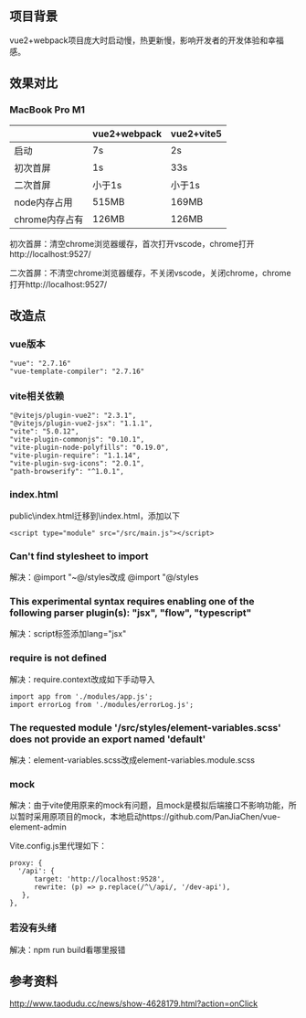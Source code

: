 ## 项目背景

vue2+webpack项目庞大时启动慢，热更新慢，影响开发者的开发体验和幸福感。



## 效果对比

### MacBook Pro M1

|                | vue2+webpack | vue2+vite5 |
| -------------- | ------------ | ---------- |
| 启动           | 7s           | 2s         |
| 初次首屏       | 1s           | 33s        |
| 二次首屏       | 小于1s       | 小于1s     |
| node内存占用   | 515MB        | 169MB      |
| chrome内存占有 | 126MB        | 126MB      |

初次首屏：清空chrome浏览器缓存，首次打开vscode，chrome打开http://localhost:9527/

二次首屏：不清空chrome浏览器缓存，不关闭vscode，关闭chrome，chrome打开http://localhost:9527/



## 改造点

### vue版本

```
"vue": "2.7.16"
"vue-template-compiler": "2.7.16"
```

### vite相关依赖

```
"@vitejs/plugin-vue2": "2.3.1",
"@vitejs/plugin-vue2-jsx": "1.1.1",
"vite": "5.0.12",
"vite-plugin-commonjs": "0.10.1",
"vite-plugin-node-polyfills": "0.19.0",
"vite-plugin-require": "1.1.14",
"vite-plugin-svg-icons": "2.0.1",
"path-browserify": "^1.0.1",
```

### index.html

public\index.html迁移到\index.html，添加以下

```
<script type="module" src="/src/main.js"></script>
```



### Can't find stylesheet to import

解决：@import "~@/styles改成 @import "@/styles



### This experimental syntax requires enabling one of the following parser plugin(s): "jsx", "flow", "typescript"

解决：script标签添加lang="jsx"



### require is not defined

解决：require.context改成如下手动导入

```
import app from './modules/app.js';
import errorLog from './modules/errorLog.js';
```



### The requested module '/src/styles/element-variables.scss' does not provide an export named 'default'

解决：element-variables.scss改成element-variables.module.scss



### mock

解决：由于vite使用原来的mock有问题，且mock是模拟后端接口不影响功能，所以暂时采用原项目的mock，本地启动https://github.com/PanJiaChen/vue-element-admin

Vite.config.js里代理如下：

```
proxy: {
  '/api': {
      target: 'http://localhost:9528',
      rewrite: (p) => p.replace(/^\/api/, '/dev-api'),
   },
},
```



### 若没有头绪

解决：npm run build看哪里报错





## 参考资料

http://www.taodudu.cc/news/show-4628179.html?action=onClick